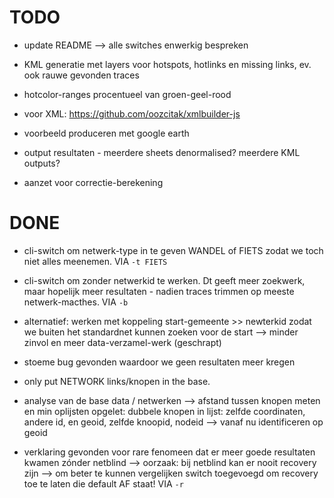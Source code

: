 TODO
====

- update README --> alle switches enwerkig bespreken

- KML generatie met layers voor hotspots, hotlinks en missing links, ev. ook rauwe gevonden traces
- hotcolor-ranges procentueel van groen-geel-rood
- voor XML: https://github.com/oozcitak/xmlbuilder-js
- voorbeeld produceren met google earth

- output resultaten - meerdere sheets denormalised? meerdere KML outputs?

- aanzet voor correctie-berekening


DONE
====
- cli-switch om netwerk-type in te geven WANDEL of FIETS zodat we toch niet alles meenemen. VIA ` -t FIETS `

- cli-switch om zonder netwerkid te werken. Dt geeft meer zoekwerk, maar hopelijk meer resultaten - nadien traces trimmen op meeste netwerk-macthes.  VIA ` -b `


- alternatief: werken met koppeling start-gemeente >> newterkid zodat we buiten het standardnet kunnen zoeken voor de start  --> minder zinvol en meer data-verzamel-werk (geschrapt)

- stoeme bug gevonden waardoor we geen resultaten meer kregen

- only put NETWORK links/knopen in the base.

- analyse van de base data / netwerken --> afstand tussen knopen meten en min oplijsten
  opgelet: dubbele knopen in lijst: zelfde coordinaten, andere id, en geoid, zelfde knoopid, nodeid
  --> vanaf nu identificeren op geoid
  
- verklaring gevonden voor rare fenomeen dat er meer goede resultaten kwamen zónder netblind 
  --> oorzaak: bij netblind kan er nooit recovery zijn 
  --> om beter te kunnen vergelijken switch toegevoegd om recovery toe te laten die default AF staat!
  VIA `-r` 